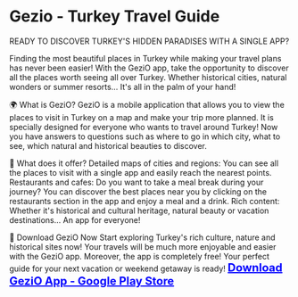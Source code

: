 # Gezio - Turkey Travel Guide
READY TO DISCOVER TURKEY'S HIDDEN PARADISES WITH A SINGLE APP?

Finding the most beautiful places in Turkey while making your travel plans has never been easier! With the GeziO app, take the opportunity to discover all the places worth seeing all over Turkey. Whether historical cities, natural wonders or summer resorts... It's all in the palm of your hand!

🌍 What is GeziO?
GeziO is a mobile application that allows you to view the places to visit in Turkey on a map and make your trip more planned. It is specially designed for everyone who wants to travel around Turkey! Now you have answers to questions such as where to go in which city, what to see, which natural and historical beauties to discover.

📍 What does it offer?
Detailed maps of cities and regions: You can see all the places to visit with a single app and easily reach the nearest points.
Restaurants and cafes: Do you want to take a meal break during your journey? You can discover the best places near you by clicking on the restaurants section in the app and enjoy a meal and a drink.
Rich content: Whether it's historical and cultural heritage, natural beauty or vacation destinations... An app for everyone!

📱 Download GeziO Now
Start exploring Turkey's rich culture, nature and historical sites now! Your travels will be much more enjoyable and easier with the GeziO app. Moreover, the app is completely free! Your perfect guide for your next vacation or weekend getaway is ready!
<a href="https://play.google.com/store/apps/details?id=com.merensonmez.turkiyegezileckyerler" target="_blank" style="font-size: 20px; color: blue; font-weight: bold;">
    Download GeziO App - Google Play Store
</a>
